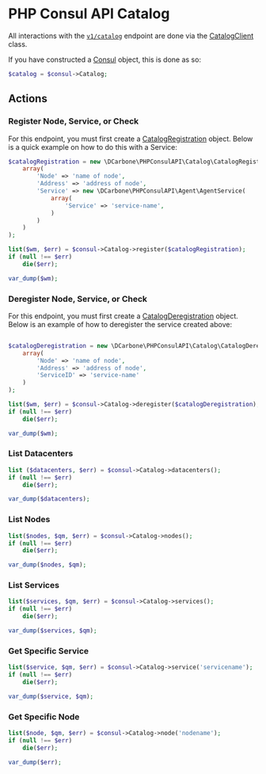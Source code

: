# PHP Consul API Catalog

All interactions with the [`v1/catalog`](https://www.consul.io/docs/agent/http/catalog.html) endpoint are done
via the [CatalogClient](../src/Catalog/CatalogClient.php) class.

If you have constructed a [Consul](../src/Consul.php) object, this is done as so:

```php
$catalog = $consul->Catalog;
```

## Actions

### Register Node, Service, or Check

For this endpoint, you must first create a [CatalogRegistration](../src/Catalog/CatalogRegistration.php)
object.  Below is a quick example on how to do this with a Service:

```php
$catalogRegistration = new \DCarbone\PHPConsulAPI\Catalog\CatalogRegistration(
    array(
        'Node' => 'name of node',
        'Address' => 'address of node',
        'Service' => new \DCarbone\PHPConsulAPI\Agent\AgentService(
            array(
                'Service' => 'service-name',
            )
        )
    )
);

list($wm, $err) = $consul->Catalog->register($catalogRegistration);
if (null !== $err)
    die($err);

var_dump($wm);
```

### Deregister Node, Service, or Check

For this endpoint, you must first create a [CatalogDeregistration](../src/Catalog/CatalogDeregistration.php)
object.  Below is an example of how to deregister the service created above:

```php

$catalogDeregistration = new \DCarbone\PHPConsulAPI\Catalog\CatalogDeregistration(
    array(
        'Node' => 'name of node',
        'Address' => 'address of node',
        'ServiceID' => 'service-name'
    )
);

list($wm, $err) = $consul->Catalog->deregister($catalogDeregistration);
if (null !== $err)
    die($err);

var_dump($wm);
```

### List Datacenters

```php
list ($datacenters, $err) = $consul->Catalog->datacenters();
if (null !== $err)
    die($err);

var_dump($datacenters);
```

### List Nodes

```php
list($nodes, $qm, $err) = $consul->Catalog->nodes();
if (null !== $err)
    die($err);

var_dump($nodes, $qm);
```

### List Services

```php
list($services, $qm, $err) = $consul->Catalog->services();
if (null !== $err)
    die($err);

var_dump($services, $qm);
```

### Get Specific Service

```php
list($service, $qm, $err) = $consul->Catalog->service('servicename');
if (null !== $err)
    die($err);

var_dump($service, $qm);
```

### Get Specific Node

```php
list($node, $qm, $err) = $consul->Catalog->node('nodename');
if (null !== $err)
    die($err);

var_dump($err);
```
